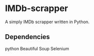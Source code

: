 # IMDb-scrapper
A simply IMDb scrapper written in Python.

## Dependencies
python
Beautiful Soup
Selenium
